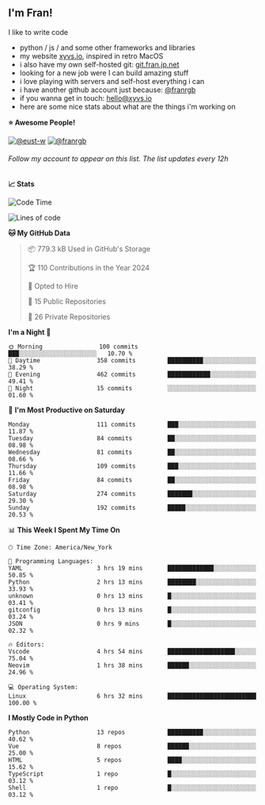 ## I'm Fran!

I like to write code

- python /  js / and some other frameworks and libraries
- my website [xyvs.io](https://xyvs.io), inspired in retro MacOS
- i also have my own self-hosted git: [git.fran.jp.net](https://git.fran.jp.net/)
- looking for a new job were I can build amazing stuff
- i love playing with servers and self-host everything i can
- i have another github account just because: [@franrgb](https://github.com/franrgb)
- if you wanna get in touch: [hello@xyvs.io](mailto:hello@xyvs.io)
- here are some nice stats about what are the things i'm working on

<!--START_SECTION:waka-->
**⭐ Awesome People!** 

[![@eust-w](https://img.shields.io/badge/@eust--w-black?style=plastic&logo=github&logoColor=fff)](https://github.com/eust-w) [![@franrgb](https://img.shields.io/badge/@franrgb-black?style=plastic&logo=github&logoColor=fff)](https://github.com/franrgb) 

###### Follow my account to appear on this list. *The list updates every 12h*

**📈 Stats** 

![Code Time](http://img.shields.io/badge/Code%20Time-6%20hrs%2032%20mins-blue)

![Lines of code](https://img.shields.io/badge/From%20Hello%20World%20I%27ve%20Written-143.4%20thousand%20lines%20of%20code-blue)

**🐱 My GitHub Data** 

> 📦 779.3 kB Used in GitHub's Storage 
 > 
> 🏆 110 Contributions in the Year 2024
 > 
> 💼 Opted to Hire
 > 
> 📜 15 Public Repositories 
 > 
> 🔑 26 Private Repositories 
 > 
**I'm a Night 🦉** 

```text
🌞 Morning                100 commits         ███░░░░░░░░░░░░░░░░░░░░░░   10.70 % 
🌆 Daytime                358 commits         ██████████░░░░░░░░░░░░░░░   38.29 % 
🌃 Evening                462 commits         ████████████░░░░░░░░░░░░░   49.41 % 
🌙 Night                  15 commits          ░░░░░░░░░░░░░░░░░░░░░░░░░   01.60 % 
```
📅 **I'm Most Productive on Saturday** 

```text
Monday                   111 commits         ███░░░░░░░░░░░░░░░░░░░░░░   11.87 % 
Tuesday                  84 commits          ██░░░░░░░░░░░░░░░░░░░░░░░   08.98 % 
Wednesday                81 commits          ██░░░░░░░░░░░░░░░░░░░░░░░   08.66 % 
Thursday                 109 commits         ███░░░░░░░░░░░░░░░░░░░░░░   11.66 % 
Friday                   84 commits          ██░░░░░░░░░░░░░░░░░░░░░░░   08.98 % 
Saturday                 274 commits         ███████░░░░░░░░░░░░░░░░░░   29.30 % 
Sunday                   192 commits         █████░░░░░░░░░░░░░░░░░░░░   20.53 % 
```


📊 **This Week I Spent My Time On** 

```text
🕑︎ Time Zone: America/New_York

💬 Programming Languages: 
YAML                     3 hrs 19 mins       █████████████░░░░░░░░░░░░   50.85 % 
Python                   2 hrs 13 mins       ████████░░░░░░░░░░░░░░░░░   33.93 % 
unknown                  0 hrs 13 mins       █░░░░░░░░░░░░░░░░░░░░░░░░   03.41 % 
gitconfig                0 hrs 13 mins       █░░░░░░░░░░░░░░░░░░░░░░░░   03.24 % 
JSON                     0 hrs 9 mins        █░░░░░░░░░░░░░░░░░░░░░░░░   02.32 % 

🔥 Editors: 
Vscode                   4 hrs 54 mins       ███████████████████░░░░░░   75.04 % 
Neovim                   1 hrs 38 mins       ██████░░░░░░░░░░░░░░░░░░░   24.96 % 

💻 Operating System: 
Linux                    6 hrs 32 mins       █████████████████████████   100.00 % 
```

**I Mostly Code in Python** 

```text
Python                   13 repos            ██████████░░░░░░░░░░░░░░░   40.62 % 
Vue                      8 repos             ██████░░░░░░░░░░░░░░░░░░░   25.00 % 
HTML                     5 repos             ████░░░░░░░░░░░░░░░░░░░░░   15.62 % 
TypeScript               1 repo              █░░░░░░░░░░░░░░░░░░░░░░░░   03.12 % 
Shell                    1 repo              █░░░░░░░░░░░░░░░░░░░░░░░░   03.12 % 
```




<!--END_SECTION:waka-->
